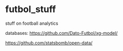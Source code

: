 # futbol_stuff
stuff on football analytics


databases:
https://github.com/Dato-Futbol/xg-model/

https://github.com/statsbomb/open-data/
